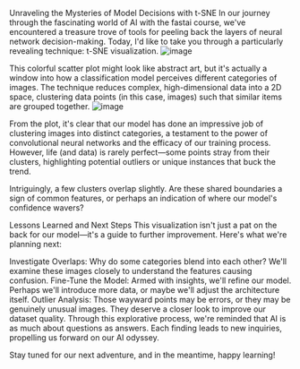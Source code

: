 Unraveling the Mysteries of Model Decisions with t-SNE
In our journey through the fascinating world of AI with the fastai course, we've encountered a treasure trove of tools for peeling back the layers of neural network decision-making. Today, I'd like to take you through a particularly revealing technique: t-SNE visualization.
![image](https://github.com/RosenC1/Jiacheng-s-CV-Assignment/assets/168141223/013d52aa-7cee-4ebf-bef5-c3df6a2bf75e)

This colorful scatter plot might look like abstract art, but it's actually a window into how a classification model perceives different categories of images. The technique reduces complex, high-dimensional data into a 2D space, clustering data points (in this case, images) such that similar items are grouped together.
![image](https://github.com/RosenC1/Jiacheng-s-CV-Assignment/assets/168141223/e5d55459-8a87-44aa-8011-06c0ac44fb1b)

From the plot, it's clear that our model has done an impressive job of clustering images into distinct categories, a testament to the power of convolutional neural networks and the efficacy of our training process. However, life (and data) is rarely perfect—some points stray from their clusters, highlighting potential outliers or unique instances that buck the trend.

Intriguingly, a few clusters overlap slightly. Are these shared boundaries a sign of common features, or perhaps an indication of where our model's confidence wavers?

Lessons Learned and Next Steps
This visualization isn't just a pat on the back for our model—it's a guide to further improvement. Here's what we're planning next:

Investigate Overlaps: Why do some categories blend into each other? We'll examine these images closely to understand the features causing confusion.
Fine-Tune the Model: Armed with insights, we'll refine our model. Perhaps we'll introduce more data, or maybe we'll adjust the architecture itself.
Outlier Analysis: Those wayward points may be errors, or they may be genuinely unusual images. They deserve a closer look to improve our dataset quality.
Through this explorative process, we're reminded that AI is as much about questions as answers. Each finding leads to new inquiries, propelling us forward on our AI odyssey.

Stay tuned for our next adventure, and in the meantime, happy learning!

